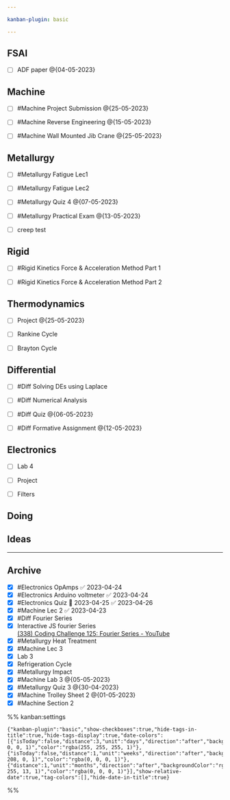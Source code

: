```yaml
---

kanban-plugin: basic

---
```


## FSAI

- [ ] ADF paper @{04-05-2023}


## Machine

- [ ] #Machine Project Submission @{25-05-2023}
- [ ] #Machine Reverse Engineering @{15-05-2023}
- [ ] #Machine Wall Mounted Jib Crane @{25-05-2023}


## Metallurgy

- [ ] #Metallurgy Fatigue Lec1
- [ ] #Metallurgy Fatigue Lec2
- [ ] #Metallurgy Quiz 4 @{07-05-2023}
- [ ] #Metallurgy Practical Exam @{13-05-2023}
- [ ] creep test


## Rigid

- [ ] #Rigid Kinetics Force & Acceleration Method Part 1
- [ ] #Rigid Kinetics Force & Acceleration Method Part 2


## Thermodynamics

- [ ] Project @{25-05-2023}
- [ ] Rankine Cycle
- [ ] Brayton Cycle


## Differential

- [ ] #Diff Solving DEs using Laplace
- [ ] #Diff Numerical Analysis
- [ ] #Diff Quiz @{06-05-2023}
- [ ] #Diff Formative Assignment @{12-05-2023}


## Electronics

- [ ] Lab 4
- [ ] Project
- [ ] Filters


## Doing



## Ideas



***

## Archive

- [x] #Electronics OpAmps ✅ 2023-04-24
- [x] #Electronics Arduino voltmeter ✅ 2023-04-24
- [x] #Electronics Quiz 📅 2023-04-25 ✅ 2023-04-26
- [x] #Machine Lec 2 ✅ 2023-04-23
- [x] #Diff Fourier Series
- [x] Interactive JS fourier Series<br>[(338) Coding Challenge 125: Fourier Series - YouTube](https://www.youtube.com/watch?v=Mm2eYfj0SgA)
- [x] #Metallurgy Heat Treatment
- [x] #Machine Lec 3
- [x] Lab 3
- [x] Refrigeration Cycle
- [x] #Metallurgy  Impact
- [x] #Machine Lab 3 @{05-05-2023}
- [x] #Metallurgy Quiz 3 @{30-04-2023}
- [x] #Machine Trolley Sheet 2 @{01-05-2023}
- [x] #Machine Section 2

%% kanban:settings
```
{"kanban-plugin":"basic","show-checkboxes":true,"hide-tags-in-title":true,"hide-tags-display":true,"date-colors":[{"isToday":false,"distance":3,"unit":"days","direction":"after","backgroundColor":"rgba(255, 0, 0, 1)","color":"rgba(255, 255, 255, 1)"},{"isToday":false,"distance":1,"unit":"weeks","direction":"after","backgroundColor":"rgba(255, 208, 0, 1)","color":"rgba(0, 0, 0, 1)"},{"distance":1,"unit":"months","direction":"after","backgroundColor":"rgba(0, 255, 13, 1)","color":"rgba(0, 0, 0, 1)"}],"show-relative-date":true,"tag-colors":[],"hide-date-in-title":true}
```
%%